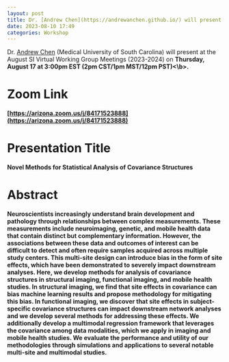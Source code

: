 ```yaml
---
layout: post
title: Dr. [Andrew Chen](https://andrewanchen.github.io/) will present at the August SI Virtual Working Group.
date: 2023-08-10 17:49 
categories: Workshop
---
```

Dr. [Andrew Chen](https://andrewanchen.github.io/) (Medical University of South Carolina) will present at the August SI Virtual Working 
Group Meetings (2023-2024) on <b>Thursday, August 17 at 3:00pm EST (2pm CST/1pm MST/12pm PST)<\b>.

Zoom Link
==================
[https://arizona.zoom.us/j/84171523888](https://arizona.zoom.us/j/84171523888)


Presentation Title
==================
Novel Methods for Statistical Analysis of Covariance Structures

Abstract
==================
Neuroscientists increasingly understand brain development and pathology through relationships between complex measurements. 
These measurements include neuroimaging, genetic, and mobile health data that contain distinct but complementary information. 
However, the associations between these data and outcomes of interest can be difficult to detect and often require samples acquired 
across multiple study centers. This multi-site design can introduce bias in the form of site effects, which have been demonstrated 
to severely impact downstream analyses. Here, we develop methods for analysis of covariance structures in structural imaging, 
functional imaging, and mobile health studies. In structural imaging, we find that site effects in covariance can bias machine 
learning results and propose methodology for mitigating this bias. In functional imaging, we discover that site effects in 
subject-specific covariance structures can impact downstream network analyses and we develop several methods for addressing these effects. 
We additionally develop a multimodal regression framework that leverages the covariance among data modalities, which we apply in imaging 
and mobile health studies. We evaluate the performance and utility of our methodologies through simulations and applications to several 
notable multi-site and multimodal studies.